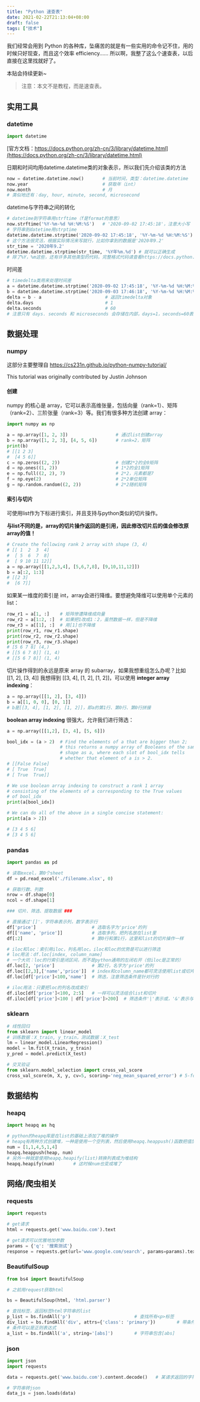 ```yaml
---
title: "Python 速查表"
date: 2021-02-22T21:13:04+08:00
draft: false
tags: ["技术"]
---
```


我们经常会用到 Python 的各种库，坠痛苦的就是有一些实用的命令记不住，用的时候只好现查，而且这个效率 efficiency…… 所以啊，我整了这么个速查表，以后直接在这里找就好了。

<!--more-->

本贴会持续更新~

> 注意：本文不是教程，而是速查表。

## 实用工具

### datetime

```python
import datetime
```

[官方文档：https://docs.python.org/zh-cn/3/library/datetime.html](https://docs.python.org/zh-cn/3/library/datetime.html)

日期和时间均用datetime.datetime类的对象表示，所以我们先介绍该类的方法

```python
now = datetime.datetime.now()       # 当前时间，类型：datetime.datetime
now.year                            # 获取年（int）
now.month                           # 月
# 类似地还有：day, hour, minute, second, microsecond
```

datetime与字符串之间的转化

```python
# datetime到字符串用strftime（f是format的意思）
now.strftime('%Y-%m-%d %H:%M:%S')   # '2020-09-02 17:45:18'，注意大小写
# 字符串到datetime用strptime
datetime.datetime.strptime('2020-09-02 17:45:18', '%Y-%m-%d %H:%M:%S')
# 这个方法很灵活，根据实际情况来写就行，比如你拿到的数据是'2020年9.2'
str_time = '2020年9.2'
datetime.datetime.strptime(str_time, '%Y年%m.%d') # 就可以正确生成
# 除了%Y，%m这些，还有许多其他类型的代码，完整格式代码请查看https://docs.python.org/zh-cn/3/library/datetime.html#strftime-and-strptime-format-codes 
```

时间差

```python
# timedelta类用来处理时间差
a = datetime.datetime.strptime('2020-09-02 17:45:18', '%Y-%m-%d %H:%M:%S')
b = datetime.datetime.strptime('2020-09-03 17:46:18', '%Y-%m-%d %H:%M:%S')
delta = b - a                        # 返回timedelta对象
delta.days                           # 1
delta.seconds                        # 60
# 注意只有 days. seconds 和 microseconds 会存储在内部，days=1，seconds=60表示这个时间差是1天零60秒，这个结果是唯一的，seconds满一天会自动进位，所以并不会出现days=0，seconds=86460这种情况。
```

## 数据处理

### numpy

这部分主要整理自 https://cs231n.github.io/python-numpy-tutorial/

This tutorial was originally contributed by Justin Johnson

#### 创建

numpy 的核心是 array，它可以表示高维张量，包括向量（rank=1）、矩阵（rank=2）、三阶张量（rank=3）等。我们有很多种方法创建 array：

```python
import numpy as np

a = np.array([1, 2, 3])                  # 通过list创建array
b = np.array([1, 2, 3], [4, 5, 6])       # rank=2，矩阵
print(b)
# [[1 2 3]
#  [4 5 6]]
c = np.zeros((2, 2))                     # 创建2*2的全0矩阵
d = np.ones((1, 2))                      # 1*2的全1矩阵
e = np.full((2, 2), 7)                   # 2*2，元素都是7
f = np.eye(2)                            # 2*2单位矩阵
g = np.random.random((2, 2))             # 2*2随机矩阵
```

#### 索引与切片

可使用list作为下标进行索引，并且支持与python类似的切片操作。

**与list不同的是，array的切片操作返回的是引用，因此修改切片后的值会修改原array的值！**

```python
# Create the following rank 2 array with shape (3, 4)
# [[ 1  2  3  4]
#  [ 5  6  7  8]
#  [ 9 10 11 12]]
a = np.array([[1,2,3,4], [5,6,7,8], [9,10,11,12]])
b = a[:2, 1:3]
# [[2 3]
#  [6 7]]
```

如果某一维度的索引是 int，array会进行降维。要想避免降维可以使用单个元素的 list：

```python
row_r1 = a[1, :]    # 矩阵惨遭降维成向量 
row_r2 = a[1:2, :]  # 如果把1改成1：2，虽然数据一样，但是不降维
row_r3 = a[[1], :]  # 用[1]也不降维
print(row_r1, row_r1.shape)
print(row_r2, row_r2.shape)
print(row_r3, row_r3.shape)
# [5 6 7 8] (4,)
# [[5 6 7 8]] (1, 4)
# [[5 6 7 8]] (1, 4)
```

切片操作得到的永远是原来 array 的 subarray，如果我想重组怎么办呢？比如 [[1, 2], [3, 4]] 我想得到 [[3, 4], [1, 2], [1, 2]]，可以使用 **integer array indexing**：

```python
a = np.array([[1, 2], [3, 4]])
b = a[[1, 0, 0], [0, 1]]
# b是[[3, 4], [1, 2], [1, 2]]，即a的第1行、第0行、第0行拼接
```

**boolean array indexing** 很强大，允许我们进行筛选：

```python
a = np.array([[1,2], [3, 4], [5, 6]])

bool_idx = (a > 2)  # Find the elements of a that are bigger than 2;
                    # this returns a numpy array of Booleans of the same
                    # shape as a, where each slot of bool_idx tells
                    # whether that element of a is > 2.
# [[False False]
# [ True  True]
# [ True  True]]

# We use boolean array indexing to construct a rank 1 array
# consisting of the elements of a corresponding to the True values
# of bool_idx
print(a[bool_idx])

# We can do all of the above in a single concise statement:
print(a[a > 2])

# [3 4 5 6]
# [3 4 5 6]
```

### pandas

```python
import pandas as pd

# 读取excel，第0个sheet
df = pd.read_excel('./filename.xlsx', 0)

# 获取行数、列数
nrow = df.shape[0]
ncol = df.shape[1]

### 切片、筛选、提取数据 ###

# 直接通过'[]'，字符串表示列，数字表示行
df['price']       				# 选取名字为'price'的列
df[['name', 'price']]			# 选取多列，把列名放在list里
df[:2]							# 第0行和第1行，这里和list的切片操作一样

# iloc和loc：索引用iloc，列名用loc。iloc和loc的优势是可以进行筛选
# loc用法：df.loc[index, column_name]
# 一个大坑：loc的行索引是闭区间，而不是python通用的左闭右开（但iloc是正常的）
df.loc[2, 'price']				# 第2行，名字为'price'的列
df.loc[[2,3],['name','price']]  # index和column_name都可灵活使用list或切片
df.loc[df['price']<100,'name']  # 筛选，注意筛选条件是针对行的

# iloc用法：只要把loc的列名改成索引
df.iloc[df['price']<100, 2:5]   # 一样可以灵活组合list和切片
df.iloc[df['price']<100 | df['price']>200]  # 筛选条件'|'表示或，'&'表示与
```

### sklearn

```python
# 线性回归
from sklearn import linear_model
# 训练数据：X_train, y_train，测试数据：X_test
lm = linear_model.LinearRegression()
model = lm.fit(X_train, y_train)
y_pred = model.predict(X_test)

# 交叉验证
from sklearn.model_selection import cross_val_score
cross_val_score(m, X, y, cv=5, scoring='neg_mean_squared_error') # 5-fold cross validation, m是sklearn的model
```

## 数据结构

### heapq

```python
import heapq as hq

# python的heapq库是在list的基础上添加了堆的操作
# heapq有两种方式创建堆，一种是使用一个空列表，然后使用heapq.heappush()函数把值加入堆中
num = [1,1,4,5,1,4]
heapq.heappush(heap, num)
# 另外一种就是使用heapq.heapify(list)转换列表成为堆结构
heapq.heapify(num)       # 这时候num也变成堆了
```

## 网络/爬虫相关

### requests

```python
import requests

# get请求
html = requests.get('www.baidu.com').text

# get请求可以优雅地加参数
params = {'q': '搜索测试'}
response = requests.get(url='www.google.com/search', params=params).text
```

### BeautifulSoup

```python
from bs4 import BeautifulSoup

# 之前用request获取html

bs = BeautifulSoup(html, 'html.parser')

# 查找标签，返回标签html字符串的list
p_list = bs.findAll('p')						# 查找所有<p>标签
div_list = bs.findAll('div', attrs={'class': 'primary'})		# 带条件筛选<div class='primary'>
# 条件可以是正则表达式
a_list = bs.findAll('a', string='[abs]')		# 字符串包含[abs]
```

### json

```python
import json
import requests

data = requests.get('www.baidu.com').content.decode()	# 某请求返回的字符串格式的json

# 字符串转json
data_js = json.loads(data)
```

